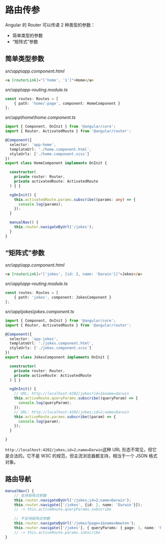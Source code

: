 

# 路由传参

Angular 的 Router 可以传递 2 种类型的参数：

- 简单类型的参数
- “矩阵式”参数

## 简单类型参数

*src\app\app.component.html*

```html
<a [routerLink]="['home', '1']">Home</a>
```

*src\app\app-routing.module.ts*

```typescript
const routes: Routes = [
    { path: 'home/:page', component: HomeComponent }
];
```

*src\app\home\home.component.ts*

```typescript
import { Component, OnInit } from '@angular/core';
import { Router, ActivatedRoute } from '@angular/router';

@Component({
  selector: 'app-home',
  templateUrl: './home.component.html',
  styleUrls: ['./home.component.scss']
})
export class HomeComponent implements OnInit {

  constructor(
    private router: Router,
    private activatedRoute: ActivatedRoute
  ) { }

  ngOnInit() {
    this.activatedRoute.params.subscribe((params: any) => {
      console.log(params);
    });
  }

  manualNav() {
    this.router.navigateByUrl('/jokes');
  }
}

```

## “矩阵式”参数

*src\app\app.component.html*

```html
<a [routerLink]="['jokes', {id: 2, name: 'Darwin'}]">Jokes</a>
```

*src\app\app-routing.module.ts*

```typescript
const routes: Routes = [
    { path: 'jokes', component: JokesComponent }
];
```

*src\app\jokes\jokes.component.ts*

```typescript
import { Component, OnInit } from '@angular/core';
import { Router, ActivatedRoute } from '@angular/router';

@Component({
  selector: 'app-jokes',
  templateUrl: './jokes.component.html',
  styleUrls: ['./jokes.component.scss']
})
export class JokesComponent implements OnInit {

  constructor(
    private router: Router,
    private activeRoute: ActivatedRoute
  ) { }

  ngOnInit() {
    // URL: http://localhost:4202/jokes?id=1&name=darwin
    this.activeRoute.queryParams.subscribe((queryParam) => {
      console.log(queryParam);
    });
    // URL: http://localhost:4202/jokes;id=2;name=Darwin
    this.activeRoute.params.subscribe((param) => {
      console.log(param);
    });
  }

}

```

`http://localhost:4202/jokes;id=2;name=Darwin`这种 URL 形态不常见，但它是合法的。它不是 W3C 的规范，但主流浏览器都支持，相当于一个 JSON 格式对象。

## 路由导航

```typescript
manualNav() {
    // 支持矩阵式参数
    this.router.navigateByUrl('/jokes;id=2;name=Darwin');
    this.router.navigate(['/jokes', {id: 2, name: 'Darwin'}]);
    // -> this.activeRoute.queryParams.subscribe
    
    // 不支持矩阵式参数
    this.router.navigateByUrl('/jokes?page=1&name=Newton');
    this.router.navigate(['/jokes'], { queryParams: { page: 1, name: 'Newton' } });
    // -> this.activeRoute.params.subscribe
}
```

